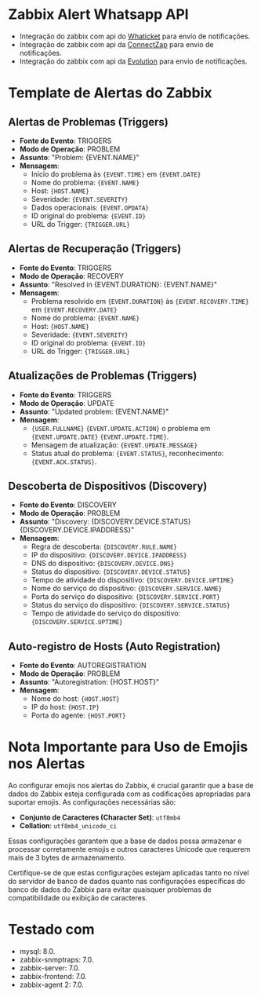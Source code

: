 # Zabbix Alert Whatsapp API
- Integração do zabbix com api do [Whaticket](https://github.com/AlanMartines/whaticket_baileys) para envio de notificações.
- Integração do zabbix com api da [ConnectZap](https://www.connectzap.com.br) para envio de notificações.
- Integração do zabbix com api da [Evolution](https://doc.evolution-api.com/pt/get-started/introduction) para envio de notificações.


# Template de Alertas do Zabbix

## Alertas de Problemas (Triggers)
- **Fonte do Evento**: TRIGGERS
- **Modo de Operação**: PROBLEM
- **Assunto**: "Problem: {EVENT.NAME}"
- **Mensagem**:
  - Início do problema às `{EVENT.TIME}` em `{EVENT.DATE}`
  - Nome do problema: `{EVENT.NAME}`
  - Host: `{HOST.NAME}`
  - Severidade: `{EVENT.SEVERITY}`
  - Dados operacionais: `{EVENT.OPDATA}`
  - ID original do problema: `{EVENT.ID}`
  - URL do Trigger: `{TRIGGER.URL}`

## Alertas de Recuperação (Triggers)
- **Fonte do Evento**: TRIGGERS
- **Modo de Operação**: RECOVERY
- **Assunto**: "Resolved in {EVENT.DURATION}: {EVENT.NAME}"
- **Mensagem**:
  - Problema resolvido em `{EVENT.DURATION}` às `{EVENT.RECOVERY.TIME}` em `{EVENT.RECOVERY.DATE}`
  - Nome do problema: `{EVENT.NAME}`
  - Host: `{HOST.NAME}`
  - Severidade: `{EVENT.SEVERITY}`
  - ID original do problema: `{EVENT.ID}`
  - URL do Trigger: `{TRIGGER.URL}`

## Atualizações de Problemas (Triggers)
- **Fonte do Evento**: TRIGGERS
- **Modo de Operação**: UPDATE
- **Assunto**: "Updated problem: {EVENT.NAME}"
- **Mensagem**:
  - `{USER.FULLNAME}` `{EVENT.UPDATE.ACTION}` o problema em `{EVENT.UPDATE.DATE}` `{EVENT.UPDATE.TIME}`.
  - Mensagem de atualização: `{EVENT.UPDATE.MESSAGE}`
  - Status atual do problema: `{EVENT.STATUS}`, reconhecimento: `{EVENT.ACK.STATUS}`.

## Descoberta de Dispositivos (Discovery)
- **Fonte do Evento**: DISCOVERY
- **Modo de Operação**: PROBLEM
- **Assunto**: "Discovery: {DISCOVERY.DEVICE.STATUS} {DISCOVERY.DEVICE.IPADDRESS}"
- **Mensagem**:
  - Regra de descoberta: `{DISCOVERY.RULE.NAME}`
  - IP do dispositivo: `{DISCOVERY.DEVICE.IPADDRESS}`
  - DNS do dispositivo: `{DISCOVERY.DEVICE.DNS}`
  - Status do dispositivo: `{DISCOVERY.DEVICE.STATUS}`
  - Tempo de atividade do dispositivo: `{DISCOVERY.DEVICE.UPTIME}`
  - Nome do serviço do dispositivo: `{DISCOVERY.SERVICE.NAME}`
  - Porta do serviço do dispositivo: `{DISCOVERY.SERVICE.PORT}`
  - Status do serviço do dispositivo: `{DISCOVERY.SERVICE.STATUS}`
  - Tempo de atividade do serviço do dispositivo: `{DISCOVERY.SERVICE.UPTIME}`

## Auto-registro de Hosts (Auto Registration)
- **Fonte do Evento**: AUTOREGISTRATION
- **Modo de Operação**: PROBLEM
- **Assunto**: "Autoregistration: {HOST.HOST}"
- **Mensagem**:
  - Nome do host: `{HOST.HOST}`
  - IP do host: `{HOST.IP}`
  - Porta do agente: `{HOST.PORT}`

# Nota Importante para Uso de Emojis nos Alertas

Ao configurar emojis nos alertas do Zabbix, é crucial garantir que a base de dados do Zabbix esteja configurada com as codificações apropriadas para suportar emojis. As configurações necessárias são:

- **Conjunto de Caracteres (Character Set)**: `utf8mb4`
- **Collation**: `utf8mb4_unicode_ci`

Essas configurações garantem que a base de dados possa armazenar e processar corretamente emojis e outros caracteres Unicode que requerem mais de 3 bytes de armazenamento.

Certifique-se de que estas configurações estejam aplicadas tanto no nível do servidor de banco de dados quanto nas configurações específicas do banco de dados do Zabbix para evitar quaisquer problemas de compatibilidade ou exibição de caracteres.


# Testado com
- mysql: 8.0.
- zabbix-snmptraps: 7.0.
- zabbix-server: 7.0.
- zabbix-frontend: 7.0.
- zabbix-agent 2: 7.0.

